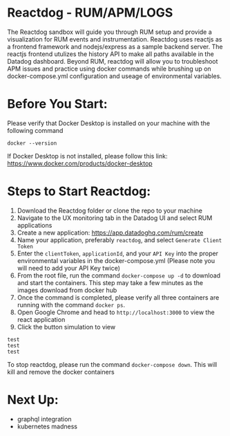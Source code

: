 # Reactdog - RUM/APM/LOGS

The Reactdog sandbox will guide you through RUM setup and provide a visualization for RUM events and instrumentation. Reactdog uses reactjs as a frontend framework and nodejs/express as a sample backend server. The reactjs frontend utulizes the history API to make all paths available in the Datadog dashboard. Beyond RUM, reactdog will allow you to troubleshoot APM issues and practice using docker commands while brushing up on docker-compose.yml configuration and useage of environmental variables.

# Before You Start: 
Please verify that Docker Desktop is installed on your machine with the following command

`docker --version`

If Docker Desktop is not installed, please follow this link: https://www.docker.com/products/docker-desktop

# Steps to Start Reactdog:

1. Download the Reactdog folder or clone the repo to your machine
2. Navigate to the UX monitoring tab in the Datadog UI and select RUM applications
3. Create a new application: https://app.datadoghq.com/rum/create
4. Name your application, preferably `reactdog`, and select `Generate Client Token`
5. Enter the `clientToken`, `applicationId`, and your `API Key` into the proper environmental variables in the docker-compose.yml (Please note you will need to add your API Key twice)
6. From the root file, run the command `docker-compose up -d` to download and start the containers. This step may take a few minutes as the images download from docker hub
7. Once the command is completed, please verify all three containers are running with the command `docker ps`. 
8. Open Google Chrome and head to `http://localhost:3000` to view the react application
9. Click the button simulation to view 


```
test
test
test
 ```



To stop reactdog, please run the command `docker-compose down`. This will kill and remove the docker containers

# Next Up:
- graphql integration
- kubernetes madness
